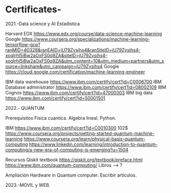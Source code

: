 # Certificates-
2021.-Data science y AI
Estadistica 

Harvard EDX https://www.edx.org/course/data-science-machine-learning
Google https://www.coursera.org/specializations/machine-learning-tensorflow-gcp?ranMID=40328&ranEAID=jU79Zysihs4&ranSiteID=jU79Zysihs4-xoqIrhI5iBw2aOxFS0q9ZA&siteID=jU79Zysihs4-xoqIrhI5iBw2aOxFS0q9ZA&utm_content=10&utm_medium=partners&utm_source=linkshare&utm_campaign=jU79Zysihs4
Google https://cloud.google.com/certification/machine-learning-engineer

IBM data warehouse https://www.ibm.com/certify/cert?id=C0006700
IBM Database administrator https://www.ibm.com/certify/cert?id=08002109
IBM Cognos https://www.ibm.com/certify/cert?id=47000303
IBM big data https://www.ibm.com/certify/cert?id=50001501


2022.- QUANTUM 

Prerequisitos 
Fisica cuantica. 
Algebra lineal. 
Python. 

IBM https://www.ibm.com/certify/cert?id=C0010300  102$
https://www.coursera.org/projects/getting-started-quantum-machine-learning
https://www.coursera.org/learn/physical-basis-quantum-computing
https://www.linkedin.com/learning/introduction-to-quantum-computing/a-new-era-of-computing-is-emerging?u=1504

Recursos
Qiskit textbook https://qiskit.org/textbook/preface.html
https://www.ibm.com/quantum-computing/
Libros --> ? 

Ampliación 
Hardware in Quantum computer. 
Escribir articulos. 

2023.-MOVIL y WEB. 
